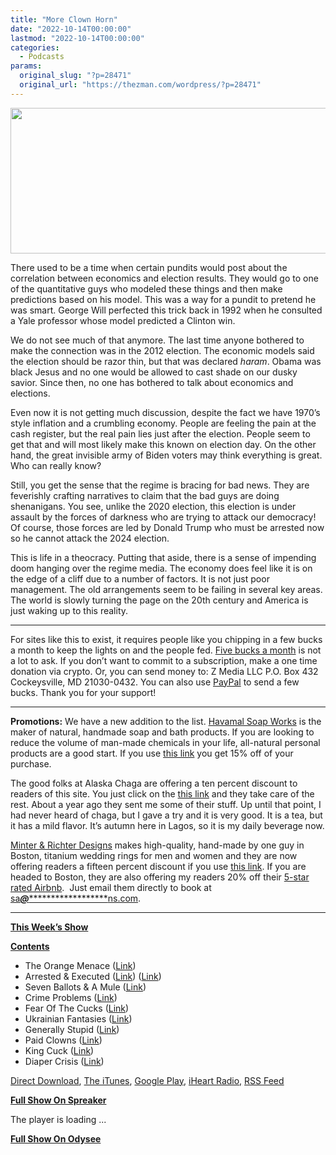 ```yaml
---
title: "More Clown Horn"
date: "2022-10-14T00:00:00"
lastmod: "2022-10-14T00:00:00"
categories:
  - Podcasts
params:
  original_slug: "?p=28471"
  original_url: "https://thezman.com/wordpress/?p=28471"
---
```


[<img
src="http://thezman.com/wordpress/wp-content/uploads/2018/01/Power-Hour.png"
decoding="async" width="600" height="233" />](http://thezman.com/wordpress/wp-content/uploads/2018/01/Power-Hour.png)

There used to be a time when certain pundits would post about the
correlation between economics and election results. They would go to one
of the quantitative guys who modeled these things and then make
predictions based on his model. This was a way for a pundit to pretend
he was smart. George Will perfected this trick back in 1992 when he
consulted a Yale professor whose model predicted a Clinton win.

We do not see much of that anymore. The last time anyone bothered to
make the connection was in the 2012 election. The economic models said
the election should be razor thin, but that was declared *haram*. Obama
was black Jesus and no one would be allowed to cast shade on our dusky
savior. Since then, no one has bothered to talk about economics and
elections.

Even now it is not getting much discussion, despite the fact we have
1970’s style inflation and a crumbling economy. People are feeling the
pain at the cash register, but the real pain lies just after the
election. People seem to get that and will most likely make this known
on election day. On the other hand, the great invisible army of Biden
voters may think everything is great. Who can really know?

Still, you get the sense that the regime is bracing for bad news. They
are feverishly crafting narratives to claim that the bad guys are doing
shenanigans. You see, unlike the 2020 election, this election is under
assault by the forces of darkness who are trying to attack our
democracy! Of course, those forces are led by Donald Trump who must be
arrested now so he cannot attack the 2024 election.

This is life in a theocracy. Putting that aside, there is a sense of
impending doom hanging over the regime media. The economy does feel like
it is on the edge of a cliff due to a number of factors. It is not just
poor management. The old arrangements seem to be failing in several key
areas. The world is slowly turning the page on the 20th century and
America is just waking up to this reality.

------------------------------------------------------------------------

For sites like this to exist, it requires people like you chipping in a
few bucks a month to keep the lights on and the people fed.
<a href="https://www.subscribestar.com/the-z-blog"
rel="noopener noreferrer" target="_blank">Five bucks a month</a> is not
a lot to ask. If you don’t want to commit to a subscription, make a one
time donation via crypto. Or, you can send money to: Z Media LLC P.O.
Box 432 Cockeysville, MD 21030-0432. You can also use <a
href="https://www.paypal.com/cgi-bin/webscr?cmd=_s-xclick&amp;hosted_button_id=UDAS2Q8JYA6CN&amp;source=url"
rel="noopener noreferrer" target="_blank">PayPal</a> to send a few
bucks. Thank you for your support!

------------------------------------------------------------------------

**Promotions:** We have a new addition to the list.
<a href="https://havamalsoapworks.com/" rel="noopener"
target="_blank">Havamal Soap Works</a> is the maker of natural, handmade
soap and bath products. If you are looking to reduce the volume of
man-made chemicals in your life, all-natural personal products are a
good start. If you use
<a href="https://havamalsoapworks.com/discount/ZMAN" rel="noopener"
target="_blank">this link</a> you get 15% off of your purchase.

The good folks at Alaska Chaga are offering a ten percent discount to
readers of this site. You just click on the
<a href="https://alaskachaga.us/discount/ZMAN" rel="noopener noreferrer"
target="_blank">this link</a> and they take care of the rest. About a
year ago they sent me some of their stuff. Up until that point, I had
never heard of chaga, but I gave a try and it is very good. It is a tea,
but it has a mild flavor. It’s autumn here in Lagos, so it is my daily
beverage now.

<a href="https://www.minterandrichterdesigns.com/"
rel="noreferrer nofollow noopener" target="_blank">Minter &amp; Richter
Designs</a> makes high-quality, hand-made by one guy in Boston, titanium
wedding rings for men and women and they are now offering readers a
fifteen percent discount if you use
<a href="https://www.minterandrichterdesigns.com/discount/ZMAN"
rel="noreferrer nofollow noopener" target="_blank">this link</a>.
<span class="highlight"><span class="colour"><span class="font"><span class="size">If
you are headed to Boston, they are also offering my readers 20% off
their <a
href="https://www.airbnb.com/users/7988017/listings?user_id=7988017&amp;s=3"
rel="noopener noreferrer" target="_blank">5-star rated Airbnb</a>.  Just
email them directly to book at
<a href="mailto:sa***@*********************ns.com"
data-original-string="0i2VfsLReNI74JB/xTVfzg==cb7lG20B9fZNS1iztPE0KWYdgUKKevKrN6wH6Tz5UDgTajIsnESb/8Y/Xrpewke9YpO"><span
class="apbct-email-encoder"
data-original-string="DFhGb6dgLaU1RqFs7yVSfw==cb7BQj+ZUPB86Yi6WuP9HSadgVqGg2bXDJT0WHigIPDvM3qAPoQW2BbjmqwEFF7QyKJ"
title="This contact has been encoded by Anti-Spam by CleanTalk. Click to decode. To finish the decoding make sure that JavaScript is enabled in your browser.">sa<span
class="apbct-blur">***</span>@<span
class="apbct-blur">*********************</span>ns.com</span></a>.</span></span></span></span>

------------------------------------------------------------------------

**<u>This Week’s Show</u>**

**<u>Contents</u>**

-   The Orange Menace ([Link](https://archive.ph/9dwHH))
-   Arrested & Executed ([Link](https://archive.ph/hmbpt))
    ([Link](https://archive.ph/zFp6N))
-   Seven Ballots & A Mule ([Link](https://archive.ph/ktFet))
-   Crime Problems ([Link](https://archive.ph/5246O))
-   Fear Of The Cucks ([Link](https://archive.ph/SaorQ))
-   Ukrainian Fantasies ([Link](https://archive.ph/SSTMX))
-   Generally Stupid ([Link](https://archive.ph/GkHyI))
-   Paid Clowns ([Link](https://archive.ph/sizF1))
-   King Cuck ([Link](https://archive.ph/O72i4))
-   Diaper Crisis ([Link](https://archive.ph/h5eQ3))

<a href="https://api.spreaker.com/v2/episodes/51571285/download.mp3"
rel="noopener" target="_blank">Direct Download</a>, <a
href="https://itunes.apple.com/us/podcast/the-z-blog-power-hour/id1262799640?mt=2"
rel="noopener noreferrer" target="_blank">The iTunes</a>, <a
href="https://podcasts.google.com/?feed=aHR0cHM6Ly93d3cuc3ByZWFrZXIuY29tL3Nob3cvMjU4OTY1Ny9lcGlzb2Rlcy9mZWVk"
rel="noopener noreferrer" target="_blank">Google Play</a>, <a href="https://www.iheart.com/podcast/the-z-blog-power-hour-29246491/"
rel="noopener noreferrer" target="_blank">iHeart Radio,</a>
<a href="https://www.spreaker.com/show/2589657/episodes/feed"
rel="noopener noreferrer" target="_blank">RSS Feed</a>

**<u>Full Show On Spreaker</u>**

The player is loading ...

<span class="widget_spinner dark"></span>

**<u>Full Show On Odysee</u>**
